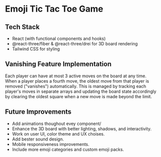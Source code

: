 # Emoji Tic Tac Toe Game

## Tech Stack
- React (with functional components and hooks)
- @react-three/fiber & @react-three/drei for 3D board rendering
- Tailwind CSS for styling


## Vanishing Feature Implementation
Each player can have at most 3 active moves on the board at any time. When a player places a fourth move, the oldest move from that player is removed ("vanishes") automatically. This is managed by tracking each player's moves in separate arrays and updating the board state accordingly by clearing the oldest square when a new move is made beyond the limit.




## Future Improvements
- Add animations thoughout evey component/
- Enhance the 3D board with better lighting, shadows, and interactivity.
- Work on user UI, color theme and UX choises.
- Add bester sound design.
- Mobile responsiveness improvements.
- Include more emoji categories and custom emoji packs.